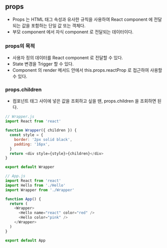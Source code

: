 ## props

- Props 는 HTML 태그 속성과 유사한 규칙을 사용하여 React component 에 전달되는 값을 포함하는 단일 값 또는 객체다.
- 부모 component 에서 자식 component 로 전달되는 데이터이다.

### props의 목적

- 사용자 정의 데이터를 React component 로 전달할 수 있다.
- State 변경을 Trigger 할 수 있다.
- Component 의 render 메서드 안에서 this.props.reactProp 로 접근하여 사용할 수 있다.

### props.children

- 컴포넌트 태그 사이에 넣은 값을 조회하고 싶을 땐, props.children 을 조회하면 된다.

```js
// Wrapper.js
import React from 'react'

function Wrapper({ children }) {
  const style = {
    border: '2px solid black',
    padding: '16px',
  }
  return <div style={style}>{children}</div>
}

export default Wrapper

// App.js
import React from 'react'
import Hello from './Hello'
import Wrapper from './Wrapper'

function App() {
  return (
    <Wrapper>
      <Hello name="react" color="red" />
      <Hello color="pink" />
    </Wrapper>
  )
}

export default App
```

